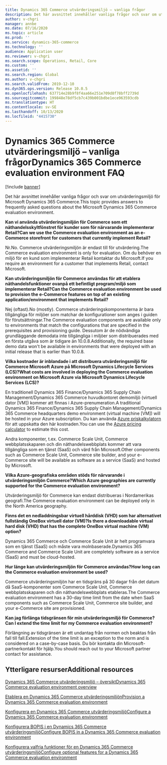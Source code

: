```yaml
---
title: Dynamics 365 Commerce utvärderingsmiljö – vanliga frågor
description: Det här avsnittet innehåller vanliga frågor och svar om utvärderingsmiljö för Microsoft Dynamics 365 Commerce.
author: v-chgri
manager: annbe
ms.date: 07/16/2020
ms.topic: article
ms.prod: ''
ms.service: dynamics-365-commerce
ms.technology: ''
audience: Application user
ms.reviewer: v-chgri
ms.search.scope: Operations, Retail, Core
ms.custom: ''
ms.assetid: ''
ms.search.region: Global
ms.author: v-chgri
ms.search.validFrom: 2019-12-10
ms.dyn365.ops.version: Release 10.0.5
ms.openlocfilehash: 637714e28b9f8f4aa66e251e709d8f78bff2739d
ms.sourcegitcommit: 199848e78df5cb7c439b001bdbe1ece963593cdb
ms.translationtype: HT
ms.contentlocale: sv-SE
ms.lasthandoff: 10/13/2020
ms.locfileid: "4415730"
---
```

# <a name="dynamics-365-commerce-evaluation-environment-faq"></a><span data-ttu-id="b78df-103">Dynamics 365 Commerce utvärderingsmiljö – vanliga frågor</span><span class="sxs-lookup"><span data-stu-id="b78df-103">Dynamics 365 Commerce evaluation environment FAQ</span></span>

[!include [banner](includes/banner.md)]

<span data-ttu-id="b78df-104">Det här avsnittet innehåller vanliga frågor och svar om utvärderingsmiljö för Microsoft Dynamics 365 Commerce.</span><span class="sxs-lookup"><span data-stu-id="b78df-104">This topic provides answers to frequently asked questions about the Microsoft Dynamics 365 Commerce evaluation environment.</span></span>

<span data-ttu-id="b78df-105">**Kan vi använda utvärderingsmiljön för Commerce som ett näthandelsskyltfönstret för kunder som för närvarande implementerar Retail?**</span><span class="sxs-lookup"><span data-stu-id="b78df-105">**Can we use the Commerce evaluation environment as an e-Commerce storefront for customers that currently implement Retail?**</span></span>

<span data-ttu-id="b78df-106">Nr.</span><span class="sxs-lookup"><span data-stu-id="b78df-106">No.</span></span> <span data-ttu-id="b78df-107">Commerce utvärderingsmiljön är endast till för utvärdering.</span><span class="sxs-lookup"><span data-stu-id="b78df-107">The Commerce evaluation environment is only for evaluation.</span></span> <span data-ttu-id="b78df-108">Om du behöver en miljö för en kund som implementerar Retail kontaktar du Microsoft.</span><span class="sxs-lookup"><span data-stu-id="b78df-108">If you require an environment for a customer that implements Retail, contact Microsoft.</span></span>

<span data-ttu-id="b78df-109">**Kan utvärderingsmiljön för Commerce användas för att etablera näthandelsfunktioner ovanpå ett befintligt program/miljö som implementerar Retail?**</span><span class="sxs-lookup"><span data-stu-id="b78df-109">**Can the Commerce evaluation environment be used to provision the e-Commerce features on top of an existing application/environment that implements Retail?**</span></span>

<span data-ttu-id="b78df-110">Nej (oftast).</span><span class="sxs-lookup"><span data-stu-id="b78df-110">No (mostly).</span></span> <span data-ttu-id="b78df-111">Commerce utvärderingskomponenterna är bara tillgängliga för miljöer som matchar de konfigurationer som anges i guiden för förutsättningar.</span><span class="sxs-lookup"><span data-stu-id="b78df-111">The Commerce evaluation components are available only to environments that match the configurations that are specified in the prerequisites and provisioning guide.</span></span> <span data-ttu-id="b78df-112">Dessutom är de nödvändiga grundläggande demodata inte tillgängliga i miljöer som distribuerades med en första utgåva som är tidigare än 10.0.8.</span><span class="sxs-lookup"><span data-stu-id="b78df-112">Additionally, the required base demo data won't be available in environments that were deployed with an initial release that is earlier than 10.0.8.</span></span> 

<span data-ttu-id="b78df-113">**Vilka kostnader är inblandade i att distribuera utvärderingsmiljö för Commerce Microsoft Azure på Microsoft Dynamics Lifecycle Services (LCS)?**</span><span class="sxs-lookup"><span data-stu-id="b78df-113">**What costs are involved in deploying the Commerce evaluation environment on Microsoft Azure via Microsoft Dynamics Lifecycle Services (LCS)?**</span></span>

<span data-ttu-id="b78df-114">En traditionell Dynamics 365 Finance/Dynamics 365 Supply Chain Management/Dynamics 365 Commerce huvudkontoret demomiljö (virtuell dator \[VM\]) kommer att finnas i Azure-prenumeration.</span><span class="sxs-lookup"><span data-stu-id="b78df-114">A traditional Dynamics 365 Finance/Dynamics 365 Supply Chain Management/Dynamics 365 Commerce headquarters demo environment (virtual machine \[VM\]) will be hosted in your Azure subscription.</span></span> <span data-ttu-id="b78df-115">Du kan använda [Azure priskalkylatorn](https://azure.microsoft.com/pricing/calculator/) för att uppskatta den här kostnaden.</span><span class="sxs-lookup"><span data-stu-id="b78df-115">You can use the [Azure pricing calculator](https://azure.microsoft.com/pricing/calculator/) to estimate this cost.</span></span>

<span data-ttu-id="b78df-116">Andra komponenter, t.ex. Commerce Scale Unit, Commerce webbplatsskaparen och din näthandelswebbplats kommer att vara tillgängliga som en tjänst (SaaS) och värd från Microsoft.</span><span class="sxs-lookup"><span data-stu-id="b78df-116">Other components such as Commerce Scale Unit, Commerce site builder, and your e-Commerce site will be available as software as a service (SaaS) and hosted by Microsoft.</span></span>

<span data-ttu-id="b78df-117">**Vilka Azure-geografiska områden stöds för närvarande i utvärderingsmiljön Commerce?**</span><span class="sxs-lookup"><span data-stu-id="b78df-117">**Which Azure geographies are currently supported for the Commerce evaluation environment?**</span></span>

<span data-ttu-id="b78df-118">Utvärderingsmiljö för Commerce kan endast distribueras i Nordamerikas geografi.</span><span class="sxs-lookup"><span data-stu-id="b78df-118">The Commerce evaluation environment can be deployed only in the North America geography.</span></span>

<span data-ttu-id="b78df-119">**Finns det en nedladdningsbar virtuell hårddisk (VHD) som har alternativet fullständig OneBox virtuell dator (VM)?**</span><span class="sxs-lookup"><span data-stu-id="b78df-119">**Is there a downloadable virtual hard disk (VHD) that has the complete OneBox virtual machine (VM) option?**</span></span>

<span data-ttu-id="b78df-120">Dynamics 365 Commerce och Commerce Scale Unit är helt programvara som en tjänst (SaaS) och måste vara molnbaserade.</span><span class="sxs-lookup"><span data-stu-id="b78df-120">Dynamics 365 Commerce and Commerce Scale Unit are completely software as a service (SaaS) and must be cloud-hosted.</span></span>

<span data-ttu-id="b78df-121">**Hur länge kan utvärderingsmiljön för Commerce användas?**</span><span class="sxs-lookup"><span data-stu-id="b78df-121">**How long can the Commerce evaluation environment be used?**</span></span>

<span data-ttu-id="b78df-122">Commerce utvärderingsmiljön har en tidsgräns på 30 dagar från det datum då SaaS-komponenter som Commerce Scale Unit, Commerce webbplatsskaparen och din näthandelswebbplats etableras.</span><span class="sxs-lookup"><span data-stu-id="b78df-122">The Commerce evaluation environment has a 30-day time limit from the date when SaaS components such as Commerce Scale Unit, Commerce site builder, and your e-Commerce site are provisioned.</span></span>

<span data-ttu-id="b78df-123">**Kan jag förlänga tidsgränsen för min utvärderingsmiljö för Commerce?**</span><span class="sxs-lookup"><span data-stu-id="b78df-123">**Can I extend the time limit for my Commerce evaluation environment?**</span></span>

<span data-ttu-id="b78df-124">Förlängning av tidsgränsen är ett undantag från normen och beaktas från fall till fall.</span><span class="sxs-lookup"><span data-stu-id="b78df-124">Extension of the time limit is an exception to the norm and is considered on a case-by-case basis.</span></span> <span data-ttu-id="b78df-125">Du bör kontakta din Microsoft-partnerkontakt för hjälp.</span><span class="sxs-lookup"><span data-stu-id="b78df-125">You should reach out to your Microsoft partner contact for assistance.</span></span>

## <a name="additional-resources"></a><span data-ttu-id="b78df-126">Ytterligare resurser</span><span class="sxs-lookup"><span data-stu-id="b78df-126">Additional resources</span></span>

[<span data-ttu-id="b78df-127">Dynamics 365 Commerce utvärderingsmiljö – översikt</span><span class="sxs-lookup"><span data-stu-id="b78df-127">Dynamics 365 Commerce evaluation environment overview</span></span>](cpe-overview.md)

[<span data-ttu-id="b78df-128">Etablera en Dynamics 365 Commerce utvärderingsmiljön</span><span class="sxs-lookup"><span data-stu-id="b78df-128">Provision a Dynamics 365 Commerce evaluation environment</span></span>](provisioning-guide.md)

[<span data-ttu-id="b78df-129">Konfigurera en Dynamics 365 Commerce utvärderingsmiljö</span><span class="sxs-lookup"><span data-stu-id="b78df-129">Configure a Dynamics 365 Commerce evaluation environment</span></span>](cpe-post-provisioning.md)

[<span data-ttu-id="b78df-130">Konfigurera BOPIS i en Dynamics 365 Commerce utvärderingsmiljö</span><span class="sxs-lookup"><span data-stu-id="b78df-130">Configure BOPIS in a Dynamics 365 Commerce evaluation environment</span></span>](cpe-bopis.md)

[<span data-ttu-id="b78df-131">Konfigurera valfria funktioner för en Dynamics 365 Commerce utvärderingsmiljö</span><span class="sxs-lookup"><span data-stu-id="b78df-131">Configure optional features for a Dynamics 365 Commerce evaluation environment</span></span>](cpe-optional-features.md)
